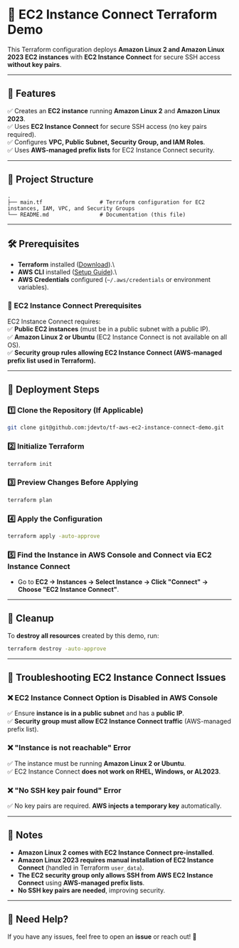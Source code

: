 # 🚀 EC2 Instance Connect Terraform Demo

This Terraform configuration deploys **Amazon Linux 2 and Amazon Linux 2023 EC2 instances** with **EC2 Instance Connect** for secure SSH access **without key pairs**.

---

## **📌 Features**

✅ Creates an **EC2 instance** running **Amazon Linux 2** and **Amazon Linux 2023**.\
✅ Uses **EC2 Instance Connect** for secure SSH access (no key pairs required).\
✅ Configures **VPC, Public Subnet, Security Group, and IAM Roles**.\
✅ Uses **AWS-managed prefix lists** for EC2 Instance Connect security.

---

## **📂 Project Structure**

```plaintext
.
├── main.tf                  # Terraform configuration for EC2 instances, IAM, VPC, and Security Groups
└── README.md                # Documentation (this file)
```

---

## **🛠 Prerequisites**

- **Terraform** installed ([Download](https://developer.hashicorp.com/terraform/downloads)).\
- **AWS CLI** installed ([Setup Guide](https://docs.aws.amazon.com/cli/latest/userguide/install-cliv2.html)).\
- **AWS Credentials** configured (`~/.aws/credentials` or environment variables).

### **🔹 EC2 Instance Connect Prerequisites**

EC2 Instance Connect requires:\
✅ **Public EC2 instances** (must be in a public subnet with a public IP).\
✅ **Amazon Linux 2 or Ubuntu** (EC2 Instance Connect is not available on all OS).\
✅ **Security group rules allowing EC2 Instance Connect (AWS-managed prefix list used in Terraform).**

---

## **🚀 Deployment Steps**

### **1️⃣ Clone the Repository (If Applicable)**

```sh
git clone git@github.com:jdevto/tf-aws-ec2-instance-connect-demo.git
```

### **2️⃣ Initialize Terraform**

```sh
terraform init
```

### **3️⃣ Preview Changes Before Applying**

```sh
terraform plan
```

### **4️⃣ Apply the Configuration**

```sh
terraform apply -auto-approve
```

### **5️⃣ Find the Instance in AWS Console and Connect via EC2 Instance Connect**

- Go to **EC2 → Instances → Select Instance → Click "Connect" → Choose "EC2 Instance Connect"**.

---

## **🛑 Cleanup**

To **destroy all resources** created by this demo, run:

```sh
terraform destroy -auto-approve
```

---

## **🔹 Troubleshooting EC2 Instance Connect Issues**

### **❌ EC2 Instance Connect Option is Disabled in AWS Console**

✅ Ensure **instance is in a public subnet** and has a **public IP**.\
✅ **Security group must allow EC2 Instance Connect traffic** (AWS-managed prefix list).

### **❌ "Instance is not reachable" Error**

✅ The instance must be running **Amazon Linux 2 or Ubuntu**.\
✅ EC2 Instance Connect **does not work on RHEL, Windows, or AL2023**.

### **❌ "No SSH key pair found" Error**

✅ No key pairs are required. **AWS injects a temporary key** automatically.

---

## **📌 Notes**

- **Amazon Linux 2 comes with EC2 Instance Connect pre-installed**.
- **Amazon Linux 2023 requires manual installation of EC2 Instance Connect** (handled in Terraform `user_data`).
- **The EC2 security group only allows SSH from AWS EC2 Instance Connect** using **AWS-managed prefix lists**.
- **No SSH key pairs are needed**, improving security.

---

## **📧 Need Help?**

If you have any issues, feel free to open an **issue** or reach out! 🚀
